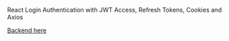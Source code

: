 React Login Authentication with JWT Access, Refresh Tokens, Cookies and Axios

[Backend here](https://github.com/ductc241/express-passport/blob/main/src/api/routes/v3/auth.route.js)
